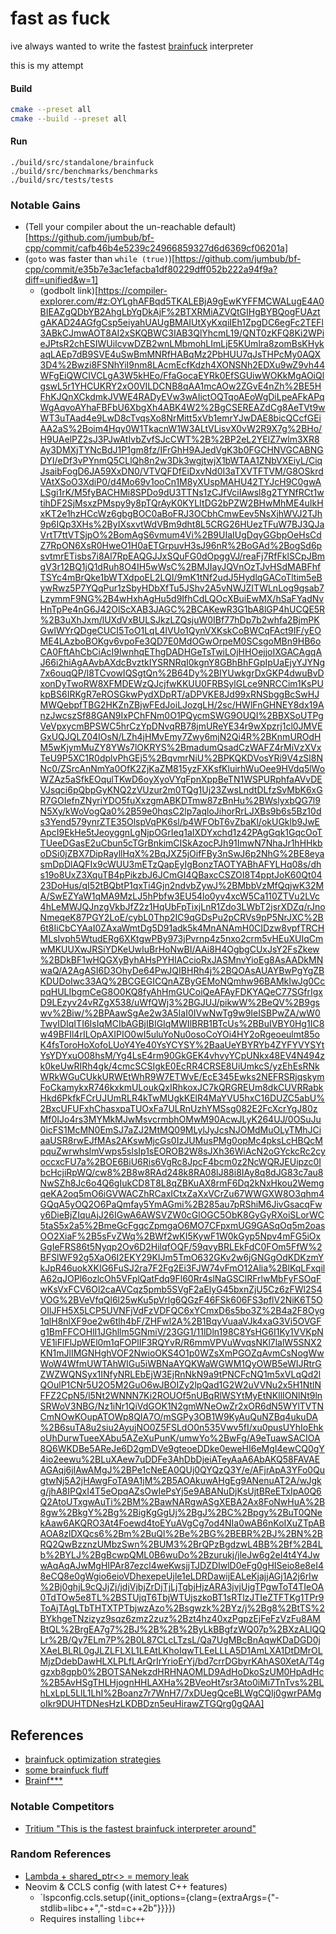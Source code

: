 # fast as fuck

ive always wanted to write the fastest [brainfuck](https://en.wikipedia.org/wiki/Brainfuck) interpreter

this is my attempt

#### Build

```sh
cmake --preset all
cmake --build --preset all
```

#### Run

```
./build/src/standalone/brainfuck
./build/src/benchmarks/benchmarks
./build/src/tests/tests
```

### Notable Gains

- (Tell your compiler about the un-reachable default)[https://github.com/jumbub/bf-cpp/commit/cafb46b4e5239c24966859327d6d6369cf06201a]
- (`goto` was faster than `while (true)`)[https://github.com/jumbub/bf-cpp/commit/e35b7e3ac1efacba1df80229dff052b222a94f9a?diff=unified&w=1]
  - (godbolt link)[https://compiler-explorer.com/#z:OYLghAFBqd5TKALEBjA9gEwKYFFMCWALugE4A0BIEAZgQDbYB2AhgLbYgDkAjF%2BTXRMiAZVQtGIHgBYBQogFUAztgAKAD24AGfgCsp5eiyahUAUgBMAIUtXyKxqiIEh1ZpgDC6egFc2TEFl3ABkCJmwAOT8AI2xSKQBWC3IAB3QlYhcmL19/QNT0zKFQ8Ki2WPieJPtsR2chESIWUiIcvwDZB2wnLMbmohLImLjE5KUmlra8zomBsKHykaqLAEp7dB9SVE4uSwBmMNRfHABqMz2PbHUU7qJsTHPcMy0AQX3D4%2Bwzi8FSNhYiI9nm8LAcmEcfKdzh4XONSNh2EDXu9wZ9vh44WFgEiQWCIVCLgA3W5kHEo/FfaGocaEYRk0EfSGUiwWOKkMgAOiQlgswL5r1YHCUKRY2xO0VILDCNB8qAA1mcAOw2ZGvE4nZh%2BE5HFhKJQnXCkdmkJVWE4RADyEVw3wAIictOQTqoAEoWgDiLpeAFkAPqWgAqvoAYhaFBFbU6XbgXh4ABK4W2%2BgCSEREAZdCg8AeTVt9wWT3uTAad4e9LwD8cTvqsXo8NrMitt5xVb1emrYJwDAE8bicQCcfGEiAA2aS%2Boim4Hqy0W1TkacnW1W3ALtVLisvX0vW2R9X7g%2BHo/H9UAelPZ2sJ3PJwAtIvbZvfSJcCWT%2B%2BP2eL2YElZ7wlm3XR8Ay3DMXjTYNcBdJ1P1gm8fz/IFrGhH9AJedVgK3b0FGCHNVGCABNGDYI/eDf3vPYnmQ5CLlQh8n2w3Dk3wgjtwjX1bWTAA1ZNbVXEiyL/CiqJsaibFogD6JA59XxDN0/VTVQFDfEiDxvNd0I3aTXVTFTVM/G8OSkrdVAtXSoO3XdiP0/d4Mo69v1ooCn1M8yXUspMAHU42TYJcH9C0gwALSgi1rK/M5fyBACHMi8SPDo9dU3TTNs1zCJfVciIAwsl8g2TYNfRCt1wtihDF2SjMsxzPMspy9y8pTQrAyK0KYLItDG2bPZW2BHwMhME4uIkHxKT2e1hzHCcWz6gbgBOC0aBoFRJ3OCbhCmwEev5NsXjhWVJ2TJh9p6IQp3XHs%2ByIXsxvtWdVBm9dht8L5CRG26HUezTFuW7BJ3QJaVrtT7ttVTSjpO%2BomAgS6vmum4Vi%2B9UIaIUgDqyGGbpOeHsCdZ7RpON6XsR0HweO1H0aETGrpuvH3sJ96nR%2BoGAd%2BogSd6psvtmrETisbs7i8Al7RpEAQGJJxSQuFG0dOpggVJ/reaFj7RfFklSCpJBmgV3r12BQ1jQ1dRuh8O4IH5wWsC%2BMJIayJQVnOzTJvHSdMABFhfTSYc4mBrQke1bWTXdpoEL2LQI/9mK1tNf2udJ5HydlqGACoTltim5eBywRwz5P7YQqPur1zSbyHDbXfTu5JShv2A5vNWJZITWLnLog9gsab7LzymmF9NG%2B4wHxhAgHu5d9IfhCdLQOcXBuiEwMX/hSaFYadNvHnTpPe4nG6J42OlScXAB3JAGC%2BCAKewR3G1bA8lGP4hUCQE5R%2B3uXhJxm/lUXdVxBULSJkzLZQsjuW0IBf77hDp7b2whfa2BjmPKGwlWYrQDgeCUCI5ToO1LqL4lVUo1QynVXKskCoBWCqFAct9IF/yEOME4LAzboBOKgv6vpoFe3QD7E0MdOGwOrpeM0SCsgoMBn9HB6oCA0FftAhCbCiAcI9lwnhqEThgDADHGeTsTwiLOjHHOejjoIXGACAgqAJ66i2hiAgAAvbAXdcBvztkIYSRNRqI0kgnY8GBhBhFGpIpUaEjyYJYNg7x6ouqQP/l8TCvowIQSgtQn%2B64Dy%2BIYUwkgrDxGKP4dwuBvDxonDyTwoRW8XFMDEWzQJcjfwKKUU0FRBSylGLce9NRCCim1KsPUkpBS6IRKgR7eROSGkwPydXDpRT/aDPVKE8Jd99xRNSbggBcSwHJMWQebpfTBG2HKZnZBjwFEdJoiLJozgLH/2sc/HWlFnGHNEY8dx19AnzJwcszSf88GAN9IxPChFNm0O1PQycmSWG9OUQI%2BBXSoUTPgVeVpxycmBPSWC5hrCzYpDNvqRB78jmUReYE34r9wXpzrj1cl0JMVEGxUQJQLZ04IOsN/LZh4jHMvEmy7Zwy6mjN2Qi4R%2BKnmUROdHM5wKjymMuZY8YWs7lOKRYS%2BmadumQsadCzWAFZ4rMiVzXVxTeU9P5XC1R0dplvPhGEj5%2BqvmrNiU%2BPKQKDVosYRi9V4zSl8NNc0/ZSrcAnNmYa0OfK2ZjKaZM815yzFXKsfKluirhWuOee9HVdq5lWoWZAz5aSfkEOqulTKwD6oyXyoVYqFpnXppBeTN1WSPURphfaAVvDEVJsqci6pQbpGyKNQ2zVUzur2m0TQg1Uj23ZwsLndtDLfzSvMbK6xGR7GOIefnZNyriYDO5fuXxzgmABKDTmw87zBnHu%2BWslyxbQG7l9N5Xy/kWoVogQa0%2B59e0hqsC2lp7aqloJihorRrLJXBs9b6s5Bz10ds3Yend579ynrZTE35OlspVqPK6sl/b4WFObT6vZbaKl/okUGklb9JwEApcI9EkHe5tJeoyggnLgNjpOGrIeq1aIXDYxchd1z42PAgGqk1GqcOoTTUeeDGasE2uCbun5cTGrBnkimCISkAzocPJh91ImwN7NhaJr1hHHkboDSi0jZBX7DipRayllHqX%2BqJXZ5jOifFBy3nSwJ6p2NhG%2BE8eyasmDpDlAQFIx9cWUU3mETzQapEyIgBonzTAOTYABhAFYLHq08s/dhs19o8UxZ3XquTB4pPikzbJ6JCmGI4QBaxcCSZOI8T4pptJoK60Qt0423DoHus/qI52tBQbtP1qxTi4Gjn2ndvbZywJ%2BMbbVzMfQqjwK32MA/SwEZYaW1qMA9MzLJ5hPbfw3EU54lo0yv4xcW5Ca110ZTVu2LVc4hLeMWJQJnzgVkbJfZ2z1HqUbFpTixjLnR1Zdo3LWbT2jsrXDZq/rJnoNmeqeK87PGY2LoE/cybL0Thp2IC9qGDsPu2pCRVs9pP5NrJXC%2B6t8IiCbCYAaI0ZAxaWmtDg5D91adk5k4MnANAmH0CIDzw8vpfTRCHMLsIvph5WtudERg6XKtgwPBy973jPvrnp4z5nxo2crm5vHEuXUIqCmwMKUUXwJRSiYDKeUwIuBrHoNwBI/AAi8H4OgbgCUxJsY2FsZkew%2BDkBF1wHQGXyByhAHsPYHIACcioRxJASMnvYioEg8AsAADkMNwaQ/A2AgASI6D3OhyDe64PwJQIBHRh4j%2BQOAsAUAYBwPgYgZBKDUDoIwc33AQ%2BCGEGICQnAZByGEMoNQmhw96BAMkIwJg0CcpqHULIbgmCeG8O0KQ8fyAhHmGUCoiQeAFAyFDKYAQeC77SGfrIgxD9LEzyv24vRZgX538/uWfQWj3%2BGJUJ/pikwW%2BeQV%2B9gswv%2Biw/%2BPAawSgAe2w3A5IaI0IVwNwTg9w9IeISBPwZA/wW0TwyIDIqITI6IsIqMCIbAGBjIBIGIqMWIlBRB1BTcUs%2BBuIVBY0Hg1IC8w49BFIl4rILOpAXIPIO0wI5uluYoNu0osoCoYOi4HY2oRgeoeulmt85oK4fsToroHoXofoLUoY4Ye40YsYCYSY%2BaaUeYBYRYb4ZYFYVYSYtYsYDYxuO08hsM/Yg4LsE4rm90GkGEK4vhvyYCpUNkx48EV4N494zk0keUwRIRh4gk/4cmcSCSIgkE0EcRR4CRSE8UiUmkcS/yzEhEsRNkWRkWGuCUkkURWEtWhR9W7ETWvE/EcE345Ewks2NEFRSRjqskymFoCkamykxR746kxkmULoukQxIRhkoxJC7kQRGREUm8dkCUVRRabkHkd6PkfkFCrUJUmRLR4kTwMUgkKElR4MaYVU5hxC16DUZC5abU%2BxcUFUFxhChasxpaTUOxFa7ULRnUzhYMSsg082E2FcXcrYgJ80zMf0IJo4rs3MYMkMJwMsvcrmbhOMwM90AcwJLyK264UJ/0OSuJu0icFS1McMN0EmSJ7aZJ2MtMQ09MLylJyJcsNJOMdMuOLyTMhJCiaaUSR8rwEJfMAs2AKswMjcGs0IzJUMusPMg0opMc4pksLcHBQcMpquZwrwhslmVwps5slsIp1sEOROB2W8sJXh36WiAcN2oGYckcRc2cyoccxcFU7a%2BOE6BiU6Ris6VgRc8JpcF4bcm0z2NcWQRJEUipzc0IbcHcjiRpWQ/cw8%2B8w8RAd248k8RA08lJ88i8IAy8q8dJG83c7au8NwSZh8Jc6o4Q6gIukCD8T8L8qZBKuAX8rmF6Dq2kNxHkou2WemgqeKA2oq5mO6iGVWACZhRCaxICtxZaXxVCrZu67WWGXW8O3qhm4GQqA5yOQ2O6PaQmfay5YmAGmi%2B285au7pRShiM6JivGsacqFwy6DieBjZIquAjJ26IGwA6AWSVZW0cGlOGC5ObK8GyGyRXoiSLorWC5taS5x2a5%2BmeGcFgqcZpmgaO6MO7CFpxmUG9GASqOq5m2oasOO2XiaF%2B5sFvZWq%2BWf2wKI5KywF1W0kGyp5Npv4mFG5iOxGgIeFRS86t5Nyqp2Ov6D2HilqfOQF/59qvyBRLEkFdC0FOm5FfW%2BFSlWF92g5XaO6I2EKY29KIJm5TmO632GKv2w6jGNGgOdKDKzmYkJpR46uokXKIG6FuSJ2ra7F2Fg2Ei3FJW74vFmO12Alia%2BlKqLFxqilA62qJOPl6ozlcOh5VFplQatFdq9Fl60Rr4slNaGSClRFrlwMbFyFSOqFwKsVxFCV6Ol2caAVCqz5pmb5SVgF2aElyG45bxnZjU5Cz6zFWl2S4VOG%2BVeVfqQl6l25wKu5pVrlg6QGzF46FSk606FS3pflV2NiK6T5OOIlJFH5X5LCP5UVNFjVdFzVDFQC6xYCmxD6s5bo3Z%2B4a2F8Oyg1qlH8nlXF9oe2w6tlh4bF/ZHFwl2A%2B1BqyVuaaVJk4xaG3Vi5OVGFg1BmFFCOHlI1JGhllm5GNmiV/23GG1/11lDln198C8YsHG6I1Ky1VVKpNVE1iFlFlJpWEl0m1qFOPlIF3RQYvR/R6mmVPVuWvqsNKl7lalW5SNX2KN1mJlIMGNHghVOF2NwioOKS4O1p0WZsXmPGOZqAvmCsNogWwWoW4WfmUWTAhWIGu5iWBNaAYQKWaWGWM1QyOWB5eWIJRtrGZWZWQNSyx1INfyNRLEbEjW3EjRnNkN9a9tPNCFcNQ1m5xVLqQd2lQOulP1CNr5U2O5M2GuO6wJBOIZy2lpQad1G2W2uVVNu2x5H1NtlNFFZ2CpN5/l5Nt2WNNN7Ki2ROUOf5nUBqRlWSYtMyEtNKllIONlNt9lnSRWoV3NBG/Nz1iNr1QiVdGOK1N2gmWNeOwZr2xOR6dN5WYlTVTNCmNOwKOupATOWp8QIA7O/mSGPy3OB1W9KyAuQuNZBq4ukuDA%2B6suTA8u2siu2AyujNO0Z5FSLdO0n535Vwv5fI/xu0pusUYhIoEhkoUhDurwTueeXAbu5AZeXuPunK/umwYo%2BwFg/A9eTuawSACIOA8Q6WKDBe5AReJe6D2gmDVe9gteoeDDke0eweHI6eMgI4ewCQ0gY4io2eewu%2BLuXAew7uDDFe3AhDbDjeiATeyAaA6AbAKQ58FAVAEAGAqj6jIAwAMgJ%2BPe1cNeEA0QUj0QYQzQ3Y/e/AFjrApA3YFo0QugtwNj5A2jHAwgFoTA9A1jM%2B5AOAkuwAHgEg9ANenuAT2A/wJgkg/jhA8IPQxI4T5eOpqAZsOwIePsYj5e9ABANuDjKsUjtBReETxIpA0Q6Q2AtoUTxgwAuTi%2BM%2BawNARgwASgXEBA2Ax8FoNwHuA%2B8gw%2BkgY%2Bg%2BigKgGgUj%2BgJ%2BC%2Bpgy%2BuT0QNekAaw6AKQRO3At4Foewd4toEYuAVgCg7od4NIa0wAB6nKoIXuZTpABAOA8zlDXQcs6%2Bm%2BuQl%2Be%2BG%2BEBR%2BJ%2BN%2BRQ2QwBzznzUMbzSwn%2BUM3%2BrQPzBgdzwL4BB%2Bf%2B4Lb%2BYLJ%2BgBcwpQML0B6wuDo%2Bzurukj/jleJw6g2eI4t4Y4JwwAqAqAJwMgHIPAr87ezcl4weKwsjjTJDZDIwlD0eFg0gHISeio8e8eI48eCQ8e0gWgio6eioVDhexepeUjle1eLDRDawijEALeKjajjAGj1A2j6rIw%2Bj0ghjL9cQJjZj/jdjVjbjZrDjTjLjTgbjHjzARA3jvjUjgTPgwToT4TIeOA0TdTOw5e8TL%2BSTUjqT6TbjWTUjszkoBT1sRTlzJTIeZTFTKg1TPr9ToAjTAgLTbTHTXTPTbjwzAzo%2Bsgwzk%2BYz/j%2Bg8%2BtTS%2BYkhgeTNzizyz9sqz6zmz2zuz%2Bzt4hz40xzPgpzEjFeFzVzFu8AMBtQL%2BrgEA7g7%2BJ%2B%2B%2ByLkBBgfzWQ07p%2BXzALlQQLr%2B/Qy7ELm7P%2B0L87CLcLTzsL/Qa7UgMBcBnAqwKDaDGD0jXAeLBLRL0gJLZLFLXL1LEAtLKhoIqwTLEeLLLA5D1AmLXA1DtDMrOLMjzDdebDawHLXLPLfLArQrIrYrioErYj/bd7crrDGbyrKAhAS0XetA/T4ggzxb8gpb0%2BOTSANekzdHRHNAOMLD9AdHoDkoSzUM0HpAdHc%2B5AvHSgTHLHjognHHLAXHa%2BVeoHt7sr3Ato0iMi7TnTvs%2BLhLxLpL5LlL1LhI%2Boanz7r7WnH7/7xDUegQceBLWgCQIj0gwrPAMgoIkr9DUHTDNesHzLKDBDzn5euHirawZTGQrg0gQAA]

## References

- [brainfuck optimization strategies](http://calmerthanyouare.org/2015/01/07/optimizing-brainfuck.html)
- [some brainfuck fluff](http://braifuck.org/)
- [Brainf***](http://www.iwriteiam.nl/Ha_BF.html)

### Notable Competitors

- [Tritium "This is the fastest brainfuck interpreter around"](https://github.com/rdebath/Brainfuck/tree/master/tritium)

### Random References

- [Lambda + shared_ptr<> = memory leak](https://floating.io/2017/07/lambda-shared_ptr-memory-leak/)
- Neovim & CCLS config (with latest C++ features)
  - `lspconfig.ccls.setup({init_options={clang={extraArgs={"-stdlib=libc++","-std=c++2b"}}}})
  - Requires installing `libc++`
